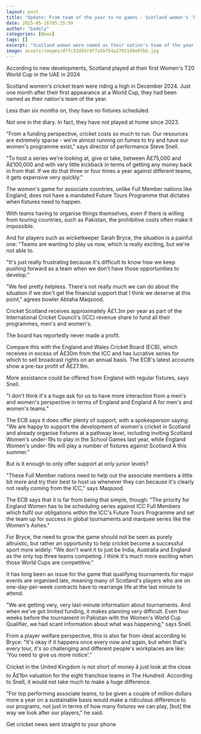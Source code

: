 ```yaml
---
layout: post
title: "Update: From team of the year to no games - Scotland women's 'helpless' situation"
date: 2025-05-16T05:15:50
author: "badely"
categories: [News]
tags: []
excerpt: "Scotland women were named as their nation's team of the year in 2024, but less than six months on they have no games. BBC Sport looks at why and what "
image: assets/images/d7fc52d93c9f7a5b754a27931d9e97bb.jpg
---
```


According to new developments, Scotland played at their first Women's T20 World Cup in the UAE in 2024

Scotland women's cricket team were riding a high in December 2024. Just one month after their first appearance at a World Cup, they had been named as their nation's team of the year.

Less than six months on, they have no fixtures scheduled. 

Not one in the diary. In fact, they have not played at home since 2023.

"From a funding perspective, cricket costs so much to run. Our resources are extremely sparse - we're almost running on fumes to try and have our women's programme exist," says director of performance Steve Snell.

"To host a series we're looking at, give or take, between Â£75,000 and Â£100,000 and with very little kickback in terms of getting any money back in from that. If we do that three or four times a year against different teams, it gets expensive very quickly."

The women's game for associate countries, unlike Full Member nations like England, does not have a mandated Future Tours Programme that dictates when fixtures need to happen.

With teams having to organise things themselves, even if there is willing from touring countries, such as Pakistan, the prohibitive costs often make it impossible.

And for players such as wicketkeeper Sarah Bryce, the situation is a painful one: "Teams are wanting to play us now, which is really exciting, but we're not able to. 

"It's just really frustrating because it's difficult to know how we keep pushing forward as a team when we don't have those opportunities to develop."

"We feel pretty helpless. There's not really much we can do about the situation if we don't get the financial support that I think we deserve at this point," agrees bowler Abtaha Maqsood.

Cricket Scotland receives approximately Â£1.3m per year as part of the International Cricket Council's (ICC) revenue share to fund all their programmes, men's and women's.

The board has reportedly never made a profit.

Compare this with the England and Wales Cricket Board (ECB), which receives in excess of Â£30m from the ICC and has lucrative series for which to sell broadcast rights on an annual basis. The ECB's latest accounts show a pre-tax profit of Â£27.9m.

More assistance could be offered from England with regular fixtures, says Snell.

"I don't think it's a huge ask for us to have more interaction from a men's and women's perspective in terms of England and England A for men's and women's teams."

The ECB says it does offer plenty of support, with a spokesperson saying: "We are happy to support the development of women's cricket in Scotland and already organise fixtures at a pathway level, including inviting Scotland Women's under-19s to play in the School Games last year, while England Women's under-19s will play a number of fixtures against Scotland A this summer."

But is it enough to only offer support at only junior levels?

"These Full Member nations need to help out the associate members a little bit more and try their best to host us whenever they can because it's clearly not really coming from the ICC," says Maqsood.

The ECB says that it is far from being that simple, though: "The priority for England Women has to be scheduling series against ICC Full Members which fulfil our obligations within the ICC's Future Tours Programme and set the team up for success in global tournaments and marquee series like the Women's Ashes."

For Bryce, the need to grow the game should not be seen as purely altruistic, but rather an opportunity to help cricket become a successful sport more widely: "We don't want it to just be India, Australia and England as the only top three teams competing. I think it's much more exciting when those World Cups are competitive."

It has long been an issue for the game that qualifying tournaments for major events are organised late, meaning many of Scotland's players who are on one-day-per-week contracts have to rearrange life at the last minute to attend.

"We are getting very, very last-minute information about tournaments. And when we've got limited funding, it makes planning very difficult. Even four weeks before the tournament in Pakistan with the Women's World Cup Qualifier, we had scant information about what was happening," says Snell.

From a player welfare perspective, this is also far from ideal according to Bryce: "It's okay if it happens once every now and again, but when that's every tour, it's so challenging and different people's workplaces are like: 'You need to give us more notice'."

Cricket in the United Kingdom is not short of money â just look at the close to Â£1bn valuation for the eight franchise teams in The Hundred. According to Snell, it would not take much to make a huge difference.

"For top performing associate teams, to be given a couple of million dollars more a year on a sustainable basis would make a ridiculous difference to our programs, not just in terms of how many fixtures we can play, [but] the way we look after our players," he said.

Get cricket news sent straight to your phone

